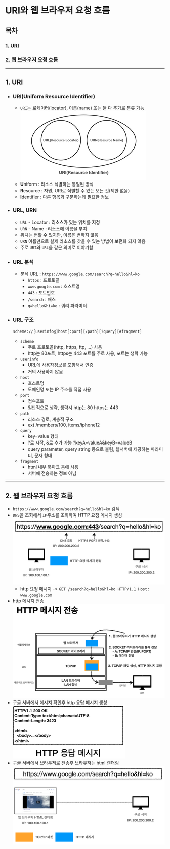# URI와 웹 브라우저 요청 흐름

## 목차
### [1. URI](#1.-URI)

### [2. 웹 브라우저 요청 흐름](#2.-웹-브라우저-요청-흐름)

---

## 1. URI

- ### URI(Uniform Resource Identifier)
  - `URI`는 로케이터(locator), 이름(name) 또는 둘 다 추가로 분류 가능
    ![uri](./images/uri1.png)
  - **U**niform : 리소스 식별하는 통일된 방식
  - **R**esource : 자원, URI로 식별할 수 있는 모든 것(제한 없음)
  - **I**dentifier : 다른 항목과 구분하는데 필요한 정보

- ### URL, URN
  - `URL` - Locator : 리소스가 있는 위치를 지정
  - `URN` - Name : 리소스에 이름을 부여
  - 위치는 변할 수 있지만, 이름은 변하지 않음
  - `URN` 이름만으로 실제 리소스를 찾을 수 있는 방법이 보편화 되지 않음
  - 주로 `URI`와 `URL`을 같은 의미로 이야기함
  
- ### URL 분석
  - 분석 URL : `https://www.google.com/search?q=hello&hl=ko`
    - `https` : 프로토콜
    - `www.google.com` : 호스트명
    - `443` : 포트번호
    - `/search` : 패스
    - `q=hello&hi=ko` : 쿼리 파라미터
- ### URL 구조 
  `scheme://[userinfo@]host[:port][/path][?query][#fragment]`
  - `scheme`
    - 주로 프로토콜(http, https, ftp, ...) 사용
    - http는 80포트, https는 443 포트를 주로 사용, 포트는 생략 가능
  - `userinfo`
    - URL에 사용자정보를 포함해서 인증
    - 거의 사용하지 않음
  - `host`
    - 호스트명
    - 도메인명 또는 IP 주소를 직접 사용
  - `port`
    - 접속포트
    - 일반적으로 생략, 생략시 http는 80 https는 443
  - `path`
    - 리소스 경로, 계층적 구조
    - ex) /members/100, items/iphone12
  - `query`
    - key=value 형태
    - ?로 시작, &로 추가 가능 ?keyA=valueA&keyB=valueB
    - query parameter, query string 등으로 불림, 웹서버에 제공하는 파라미터, 문자 형태
  - `fragment`
    - html 내부 북마크 등에 사용
    - 서버에 전송하는 정보 아님
---

## 2. 웹 브라우저 요청 흐름
- `https://www.google.com/search?q=hello&hl=ko` 검색
- `DNS`을 조회해서 `IP`주소를 조회하여 HTTP 요청 메시지 생성
    ![url search](./images/url1.png)
  - http 요청 메시지 -> `GET /search?q=hello&hl=ko HTTP/1.1 Host: www.google.com`
- http 메시지 전송
  ![transfer http](./images/url2.png)
- 구글 서버에서 메시지 확인후 http 응답 메시지 생성
![response message](./images/url3.png)
- 구글 서버에서 브라우저로 전송후 브라우저는 html 렌더링
![html rendering](./images/url4.png)

